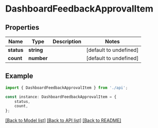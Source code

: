 # DashboardFeedbackApprovalItem


## Properties

Name | Type | Description | Notes
------------ | ------------- | ------------- | -------------
**status** | **string** |  | [default to undefined]
**count** | **number** |  | [default to undefined]

## Example

```typescript
import { DashboardFeedbackApprovalItem } from './api';

const instance: DashboardFeedbackApprovalItem = {
    status,
    count,
};
```

[[Back to Model list]](../README.md#documentation-for-models) [[Back to API list]](../README.md#documentation-for-api-endpoints) [[Back to README]](../README.md)
